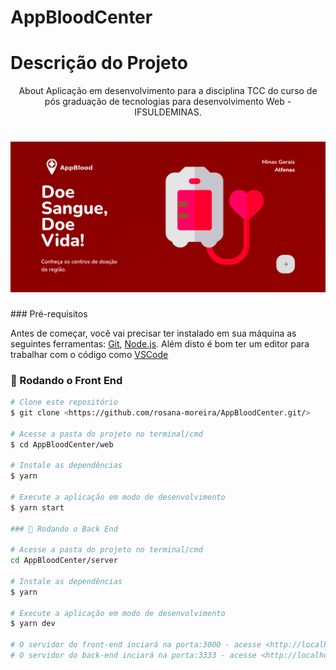 # AppBloodCenter
# Descrição do Projeto
<p align="center">About
Aplicação em desenvolvimento para a disciplina TCC do curso de pós graduação de tecnologias para desenvolvimento Web - IFSULDEMINAS.
</p>

<h1 align="center">
  <img alt="logo" title="#logo" src="./assets/git.png" />
</h1>
### Pré-requisitos

Antes de começar, você vai precisar ter instalado em sua máquina as seguintes ferramentas:
[Git](https://git-scm.com), [Node.js](https://nodejs.org/en/). 
Além disto é bom ter um editor para trabalhar com o código como [VSCode](https://code.visualstudio.com/)

### 🎲 Rodando o Front End

```bash
# Clone este repositório
$ git clone <https://github.com/rosana-moreira/AppBloodCenter.git/>

# Acesse a pasta do projeto no terminal/cmd
$ cd AppBloodCenter/web

# Instale as dependências
$ yarn

# Execute a aplicação em modo de desenvolvimento
$ yarn start

### 🎲 Rodando o Back End

# Acesse a pasta do projeto no terminal/cmd
cd AppBloodCenter/server

# Instale as dependências
$ yarn

# Execute a aplicação em modo de desenvolvimento
$ yarn dev

# O servidor do front-end inciará na porta:3000 - acesse <http://localhost:3000>
# O servidor do back-end inciará na porta:3333 - acesse <http://localhost:3333>

```
